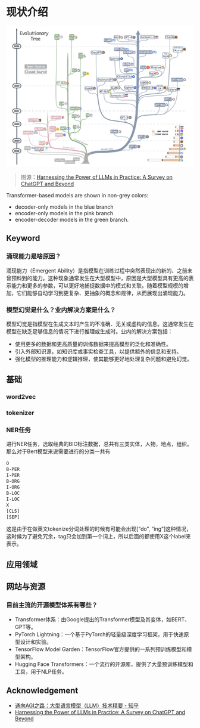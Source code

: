 # 现状介绍


![](assets/00-intro.assets/202507041718705.webp)

> 图源：[Harnessing the Power of LLMs in Practice: A Survey on ChatGPT and Beyond](https://arxiv.org/pdf/2304.13712)

Transformer-based models are shown in non-grey colors: 
- decoder-only models in the blue branch
- encoder-only models in the pink branch
- encoder-decoder models in the green branch. 



## Keyword



### 涌现能力是啥原因？

涌现能力（Emergent Ability）是指模型在训练过程中突然表现出的新的、之前未曾预料到的能力。这种现象通常发生在大型模型中，原因是大型模型具有更高的表示能力和更多的参数，可以更好地捕捉数据中的模式和关联。随着模型规模的增加，它们能够自动学习到更复杂、更抽象的概念和规律，从而展现出涌现能力。

### 模型幻觉是什么？业内解决方案是什么？

模型幻觉是指模型在生成文本时产生的不准确、无关或虚构的信息。这通常发生在模型在缺乏足够信息的情况下进行推理或生成时。业内的解决方案包括：
- 使用更多的数据和更高质量的训练数据来提高模型的泛化和准确性。
- 引入外部知识源，如知识库或事实检查工具，以提供额外的信息和支持。
- 强化模型的推理能力和逻辑推理，使其能够更好地处理复杂问题和避免幻觉。

## 基础

### word2vec





### tokenizer

### NER任务

进行NER任务，选取经典的BIO标注数据，总共有三类实体，人物，地点，组织。那么对于Bert模型来说需要进行的分类一共有
```
O
B-PER
I-PER
B-ORG
I-ORG
B-LOC
I-LOC
X
[CLS]
[SEP]
```
这是由于在做英文tokenize分词处理的时候有可能会出现[“do”, “ing”]这种情况，这时候为了避免冗余，tag只会加到第一个词上，所以后面的都使用X这个label来表示。

## 应用领域


## 网站与资源

### 目前主流的开源模型体系有哪些？

- Transformer体系：由Google提出的Transformer模型及其变体，如BERT、GPT等。
- PyTorch Lightning：一个基于PyTorch的轻量级深度学习框架，用于快速原型设计和实验。
- TensorFlow Model Garden：TensorFlow官方提供的一系列预训练模型和模型架构。
- Hugging Face Transformers：一个流行的开源库，提供了大量预训练模型和工具，用于NLP任务。


## Acknowledgement

- [通向AGI之路：大型语言模型（LLM）技术精要 - 知乎](https://zhuanlan.zhihu.com/p/597586623)
- [Harnessing the Power of LLMs in Practice: A Survey on ChatGPT and Beyond](https://arxiv.org/pdf/2304.13712)